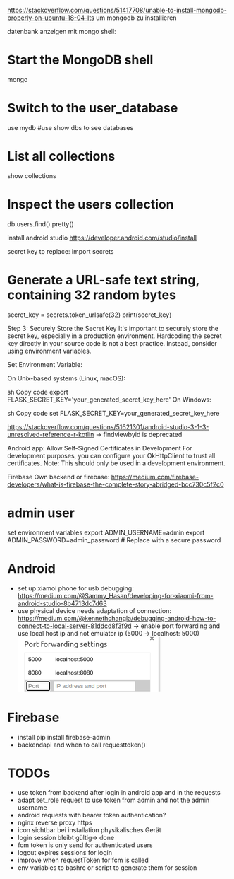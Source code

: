 https://stackoverflow.com/questions/51417708/unable-to-install-mongodb-properly-on-ubuntu-18-04-lts um mongodb zu installieren

datenbank anzeigen mit mongo shell:
# Start the MongoDB shell
mongo

# Switch to the user_database
use mydb #use show dbs to see databases

# List all collections
show collections

# Inspect the users collection
db.users.find().pretty()


install android studio
https://developer.android.com/studio/install


secret key to replace:
import secrets

# Generate a URL-safe text string, containing 32 random bytes
secret_key = secrets.token_urlsafe(32)
print(secret_key)

Step 3: Securely Store the Secret Key
It's important to securely store the secret key, especially in a production environment. Hardcoding the secret key directly in your source code is not a best practice. Instead, consider using environment variables.

Set Environment Variable:

On Unix-based systems (Linux, macOS):

sh
Copy code
export FLASK_SECRET_KEY='your_generated_secret_key_here'
On Windows:

sh
Copy code
set FLASK_SECRET_KEY=your_generated_secret_key_here

https://stackoverflow.com/questions/51621301/android-studio-3-1-3-unresolved-reference-r-kotlin -> findviewbyid is deprecated


Android app:
Allow Self-Signed Certificates in Development
For development purposes, you can configure your OkHttpClient to trust all certificates. Note: This should only be used in a development environment.


Firebase
Own backend or firebase: https://medium.com/firebase-developers/what-is-firebase-the-complete-story-abridged-bcc730c5f2c0

# admin user
set environment variables 
export ADMIN_USERNAME=admin
export ADMIN_PASSWORD=admin_password  # Replace with a secure password

# Android
- set up xiamoi phone for usb debugging: https://medium.com/@Sammy_Hasan/developing-for-xiaomi-from-android-studio-8b4713dc7d63
- use physical device needs adaptation of connection: https://medium.com/@kennethchangla/debugging-android-how-to-connect-to-local-server-81ddcd8f3f9d -> enable port forwarding and use local host ip and not emulator ip (5000 -> localhost: 5000)
![alt text](image.png)

# Firebase
- install pip install firebase-admin
- backendapi and when to call requesttoken()


# TODOs
- use token from backend after login in android app and in the requests
- adapt set_role request to use token from admin and not the admin username
- android requests with bearer token authentication?
- nginx reverse proxy https
- icon sichtbar bei installation physikalisches Gerät
- login session bleibt gültig-> done
- fcm token is only send for authenticated users
- logout expires sessions for login
- improve when requestToken for fcm is called
- env variables to bashrc or script to generate them for session